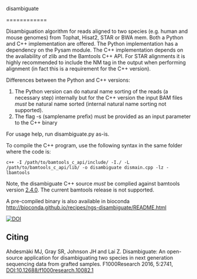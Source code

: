 disambiguate

============

Disambiguation algorithm for reads aligned to two species (e.g. human and mouse genomes) from
Tophat, Hisat2, STAR or BWA mem. Both a Python and C++ implementation are offered. The Python
implementation has a dependency on the Pysam module. The C++ implementation depends on the
availability of zlib and the Bamtools C++ API. For STAR alignments it is highly recommended
to include the NM tag in the output when performing alignment (in fact this is a requirement
for the C++ version).

Differences between the Python and C++ versions:
1. The Python version can do natural name sorting of the reads (a necessary step) internally
but for the C++ version the input BAM files _must_ be natural name sorted (internal natural name sorting not
supported).
2. The flag -s (samplename prefix) must be provided as an input parameter to the C++ binary

For usage help, run disambiguate.py as-is.

To compile the C++ program, use the following syntax in the same folder where the code is:
```
c++ -I /path/to/bamtools_c_api/include/ -I./ -L /path/to/bamtools_c_api/lib/ -o disambiguate dismain.cpp -lz -lbamtools
```

Note, the disambiguate C++ source _must_ be complied against bamtools version [2.4.0](https://github.com/pezmaster31/bamtools/releases).  The current bamtools release is not supported.

A pre-compiled binary is also available in bioconda http://bioconda.github.io/recipes/ngs-disambiguate/README.html

[![DOI](https://zenodo.org/badge/DOI/10.5281/zenodo.166017.svg)](https://doi.org/10.5281/zenodo.166017)

Citing
------
Ahdesmäki MJ, Gray SR, Johnson JH and Lai Z. Disambiguate: An open-source application for disambiguating two species in next generation sequencing data from grafted samples. F1000Research 2016, 5:2741,
[DOI:10.12688/f1000research.10082.1](http://dx.doi.org/10.12688/f1000research.10082.1)

